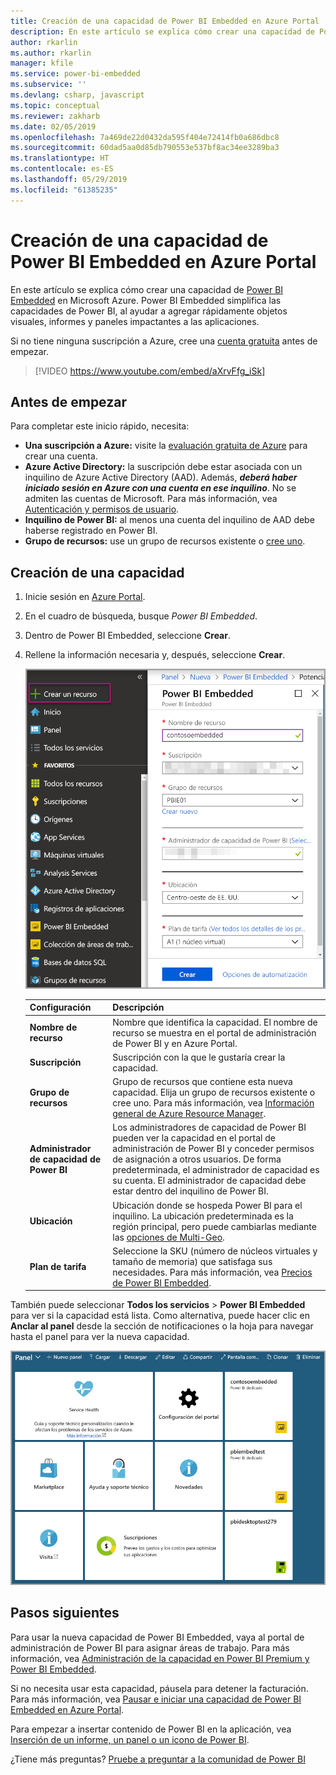 ```yaml
---
title: Creación de una capacidad de Power BI Embedded en Azure Portal | Microsoft Docs
description: En este artículo se explica cómo crear una capacidad de Power BI Embedded en Microsoft Azure.
author: rkarlin
ms.author: rkarlin
manager: kfile
ms.service: power-bi-embedded
ms.subservice: ''
ms.devlang: csharp, javascript
ms.topic: conceptual
ms.reviewer: zakharb
ms.date: 02/05/2019
ms.openlocfilehash: 7a469de22d0432da595f404e72414fb0a686dbc8
ms.sourcegitcommit: 60dad5aa0d85db790553e537bf8ac34ee3289ba3
ms.translationtype: HT
ms.contentlocale: es-ES
ms.lasthandoff: 05/29/2019
ms.locfileid: "61385235"
---
```

# <a name="create-power-bi-embedded-capacity-in-the-azure-portal"></a>Creación de una capacidad de Power BI Embedded en Azure Portal

En este artículo se explica cómo crear una capacidad de [Power BI Embedded](azure-pbie-what-is-power-bi-embedded.md) en Microsoft Azure. Power BI Embedded simplifica las capacidades de Power BI, al ayudar a agregar rápidamente objetos visuales, informes y paneles impactantes a las aplicaciones.

Si no tiene ninguna suscripción a Azure, cree una [cuenta gratuita](https://azure.microsoft.com/free/) antes de empezar.

> [!VIDEO https://www.youtube.com/embed/aXrvFfg_iSk]

## <a name="before-you-begin"></a>Antes de empezar

Para completar este inicio rápido, necesita:

* **Una suscripción a Azure:** visite la [evaluación gratuita de Azure](https://azure.microsoft.com/free/) para crear una cuenta.
* **Azure Active Directory:** la suscripción debe estar asociada con un inquilino de Azure Active Directory (AAD). Además, ***deberá haber iniciado sesión en Azure con una cuenta en ese inquilino***. No se admiten las cuentas de Microsoft. Para más información, vea [Autenticación y permisos de usuario](https://docs.microsoft.com/azure/analysis-services/analysis-services-manage-users).
* **Inquilino de Power BI:** al menos una cuenta del inquilino de AAD debe haberse registrado en Power BI.
* **Grupo de recursos:** use un grupo de recursos existente o [cree uno](https://docs.microsoft.com/azure/azure-resource-manager/resource-group-overview).

## <a name="create-a-capacity"></a>Creación de una capacidad

1. Inicie sesión en [Azure Portal](https://portal.azure.com/).

2. En el cuadro de búsqueda, busque *Power BI Embedded*.

3. Dentro de Power BI Embedded, seleccione **Crear**.

4. Rellene la información necesaria y, después, seleccione **Crear**.

    ![Campos que se deben rellenar para crear una capacidad](media/azure-pbie-create-capacity/azure-portal-create-power-bi-embedded.png)

    |Configuración |Descripción |
    |---------|---------|
    |**Nombre de recurso**|Nombre que identifica la capacidad. El nombre de recurso se muestra en el portal de administración de Power BI y en Azure Portal.|
    |**Suscripción**|Suscripción con la que le gustaría crear la capacidad.|
    |**Grupo de recursos**|Grupo de recursos que contiene esta nueva capacidad. Elija un grupo de recursos existente o cree uno. Para más información, vea [Información general de Azure Resource Manager](https://docs.microsoft.com/azure/azure-resource-manager/resource-group-overview).|
    |**Administrador de capacidad de Power BI**|Los administradores de capacidad de Power BI pueden ver la capacidad en el portal de administración de Power BI y conceder permisos de asignación a otros usuarios. De forma predeterminada, el administrador de capacidad es su cuenta. El administrador de capacidad debe estar dentro del inquilino de Power BI.|
    |**Ubicación**|Ubicación donde se hospeda Power BI para el inquilino. La ubicación predeterminada es la región principal, pero puede cambiarlas mediante las [opciones de Multi-Geo](embedded-multi-geo.md).
    |**Plan de tarifa**|Seleccione la SKU (número de núcleos virtuales y tamaño de memoria) que satisfaga sus necesidades.  Para más información, vea [Precios de Power BI Embedded](https://azure.microsoft.com/pricing/details/power-bi-embedded/).|

También puede seleccionar **Todos los servicios** > **Power BI Embedded** para ver si la capacidad está lista. Como alternativa, puede hacer clic en **Anclar al panel** desde la sección de notificaciones o la hoja para navegar hasta el panel para ver la nueva capacidad.

![Panel de Azure Portal con la capacidad de Power BI Embedded](media/azure-pbie-create-capacity/azure-portal-dashboard.png)

## <a name="next-steps"></a>Pasos siguientes

Para usar la nueva capacidad de Power BI Embedded, vaya al portal de administración de Power BI para asignar áreas de trabajo. Para más información, vea [Administración de la capacidad en Power BI Premium y Power BI Embedded](https://powerbi.microsoft.com/documentation/powerbi-admin-premium-manage/).

Si no necesita usar esta capacidad, páusela para detener la facturación. Para más información, vea [Pausar e iniciar una capacidad de Power BI Embedded en Azure Portal](azure-pbie-pause-start.md).

Para empezar a insertar contenido de Power BI en la aplicación, vea [Inserción de un informe, un panel o un icono de Power BI](https://powerbi.microsoft.com/documentation/powerbi-developer-embedding-content/).

¿Tiene más preguntas? [Pruebe a preguntar a la comunidad de Power BI](http://community.powerbi.com/)